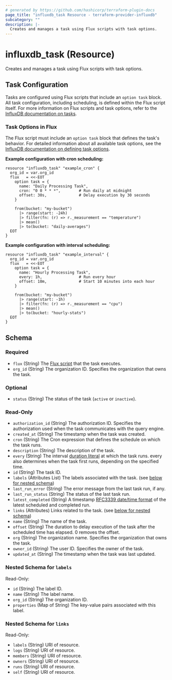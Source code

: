 ```yaml
---
# generated by https://github.com/hashicorp/terraform-plugin-docs
page_title: "influxdb_task Resource - terraform-provider-influxdb"
subcategory: ""
description: |-
  Creates and manages a task using Flux scripts with task options.
---
```


# influxdb_task (Resource)

Creates and manages a task using Flux scripts with task options.

## Task Configuration

Tasks are configured using Flux scripts that include an `option task` block. All task configuration, including scheduling, is defined within the Flux script itself. For more information on Flux scripts and task options, refer to the [InfluxDB documentation on tasks](https://docs.influxdata.com/influxdb/v2/process-data/get-started/#components-of-a-task).

### Task Options in Flux

The Flux script must include an `option task` block that defines the task's behavior. For detailed information about all available task options, see the [InfluxDB documentation on defining task options](https://docs.influxdata.com/influxdb/v2/process-data/get-started/#define-task-options).

**Example configuration with cron scheduling:**

```hcl
resource "influxdb_task" "example_cron" {
  org_id = var.org_id
  flux   = <<-EOT
    option task = {
      name: "Daily Processing Task",
      cron: "0 0 * * *",        # Run daily at midnight
      offset: 30s,              # Delay execution by 30 seconds
    }
    
    from(bucket: "my-bucket")
      |> range(start: -24h)
      |> filter(fn: (r) => r._measurement == "temperature")
      |> mean()
      |> to(bucket: "daily-averages")
  EOT
}
```

**Example configuration with interval scheduling:**

```hcl
resource "influxdb_task" "example_interval" {
  org_id = var.org_id
  flux   = <<-EOT
    option task = {
      name: "Hourly Processing Task",
      every: 1h,                # Run every hour
      offset: 10m,              # Start 10 minutes into each hour
    }
    
    from(bucket: "my-bucket")
      |> range(start: -1h)
      |> filter(fn: (r) => r._measurement == "cpu")
      |> mean()
      |> to(bucket: "hourly-stats")
  EOT
}
```

<!-- schema generated by tfplugindocs -->
## Schema

### Required

- `flux` (String) The [Flux script](https://docs.influxdata.com/influxdb/v2/process-data/get-started/#components-of-a-task) that the task executes.
- `org_id` (String) The organization ID. Specifies the organization that owns the task.

### Optional

- `status` (String) The status of the task (`active` or `inactive`).

### Read-Only

- `authorization_id` (String) The authorization ID. Specifies the authorization used when the task communicates with the query engine.
- `created_at` (String) The timestamp when the task was created.
- `cron` (String) The Cron expression that defines the schedule on which the task runs.
- `description` (String) The description of the task.
- `every` (String) The interval [duration literal](https://docs.influxdata.com/influxdb/v2/reference/glossary/#rfc3339-timestamp) at which the task runs. every also determines when the task first runs, depending on the specified time.
- `id` (String) The task ID.
- `labels` (Attributes List) The labels associated with the task. (see [below for nested schema](#nestedatt--labels))
- `last_run_error` (String) The error message from the last task run, if any.
- `last_run_status` (String) The status of the last task run.
- `latest_completed` (String) A timestamp [RFC3339 date/time format](https://docs.influxdata.com/influxdb/v2/reference/glossary/#rfc3339-timestamp) of the latest scheduled and completed run.
- `links` (Attributes) Links related to the task. (see [below for nested schema](#nestedatt--links))
- `name` (String) The name of the task.
- `offset` (String) The duration to delay execution of the task after the scheduled time has elapsed. 0 removes the offset.
- `org` (String) The organization name. Specifies the organization that owns the task.
- `owner_id` (String) The user ID. Specifies the owner of the task.
- `updated_at` (String) The timestamp when the task was last updated.

<a id="nestedatt--labels"></a>
### Nested Schema for `labels`

Read-Only:

- `id` (String) The label ID.
- `name` (String) The label name.
- `org_id` (String) The organization ID.
- `properties` (Map of String) The key-value pairs associated with this label.


<a id="nestedatt--links"></a>
### Nested Schema for `links`

Read-Only:

- `labels` (String) URI of resource.
- `logs` (String) URI of resource.
- `members` (String) URI of resource.
- `owners` (String) URI of resource.
- `runs` (String) URI of resource.
- `self` (String) URI of resource.
